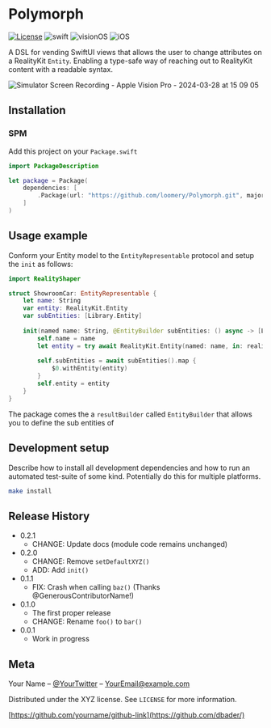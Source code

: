 # Polymorph

[![License][license-image]][license-url]
![swift](https://img.shields.io/badge/Swift-5.10%20|%205.9-orange)
![visionOS](https://img.shields.io/badge/visionOS-blue)
![iOS](https://img.shields.io/badge/iOS-blue)

A DSL for vending SwiftUI views that allows the user to change attributes on a RealityKit `Entity`. Enabling a type-safe way of reaching out to RealityKit content with a readable syntax. 

![Simulator Screen Recording - Apple Vision Pro - 2024-03-28 at 15 09 05](https://github.com/loomery/RealityShaper/assets/59975039/bf2a2788-ae9c-4254-88a5-90177087b0b6)

## Installation

### SPM

Add this project on your `Package.swift`

```swift
import PackageDescription

let package = Package(
    dependencies: [
        .Package(url: "https://github.com/loomery/Polymorph.git", majorVersion: 0, minor: 0)
    ]
)
```

## Usage example

Conform your Entity model to the `EntityRepresentable` protocol and setup the `init` as follows:

```swift
import RealityShaper

struct ShowroomCar: EntityRepresentable {
    let name: String
    var entity: RealityKit.Entity
    var subEntities: [Library.Entity]
    
    init(named name: String, @EntityBuilder subEntities: () async -> [Library.Entity]) async throws {
        self.name = name
        let entity = try await RealityKit.Entity(named: name, in: realityKitContentBundle)
        
        self.subEntities = await subEntities().map {
            $0.withEntity(entity)
        }
        self.entity = entity
    }
}
```

The package comes the a `resultBuilder` called `EntityBuilder` that allows you to define the sub entities of 


## Development setup

Describe how to install all development dependencies and how to run an automated test-suite of some kind. Potentially do this for multiple platforms.

```sh
make install
```

## Release History

* 0.2.1
    * CHANGE: Update docs (module code remains unchanged)
* 0.2.0
    * CHANGE: Remove `setDefaultXYZ()`
    * ADD: Add `init()`
* 0.1.1
    * FIX: Crash when calling `baz()` (Thanks @GenerousContributorName!)
* 0.1.0
    * The first proper release
    * CHANGE: Rename `foo()` to `bar()`
* 0.0.1
    * Work in progress

## Meta

Your Name – [@YourTwitter](https://twitter.com/dbader_org) – YourEmail@example.com

Distributed under the XYZ license. See ``LICENSE`` for more information.

[https://github.com/yourname/github-link](https://github.com/dbader/) 

[swift-image]:https://img.shields.io/badge/swift-3.0-orange.svg
[swift-url]: https://swift.org/
[license-image]: https://img.shields.io/badge/License-MIT-blue.svg
[license-url]: LICENSE
[travis-image]: https://img.shields.io/travis/dbader/node-datadog-metrics/master.svg
[travis-url]: https://travis-ci.org/dbader/node-datadog-metrics
[codebeat-image]: https://codebeat.co/badges/c19b47ea-2f9d-45df-8458-b2d952fe9dad
[codebeat-url]: https://codebeat.co/projects/github-com-vsouza-awesomeios-com
